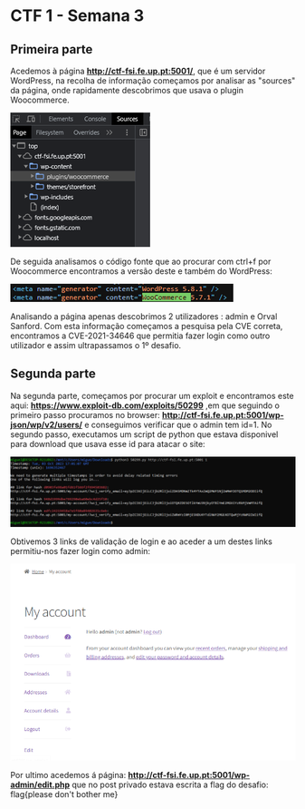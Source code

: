 # CTF 1 - Semana 3

## Primeira parte
Acedemos à página **http://ctf-fsi.fe.up.pt:5001/**, que é um servidor WordPress, na recolha de informação começamos por analisar as "sources"  da página, onde rapidamente descobrimos que usava o plugin Woocommerce.

![Plugin](../images/ctf1plugin.png)

De seguida analisamos o código fonte que ao procurar com ctrl+f por Woocommerce encontramos a versão deste e também do WordPress:

![Version](../images/ctf1version.png)

Analisando a página apenas descobrimos 2 utilizadores : admin e Orval Sanford.
Com esta informação começamos a pesquisa pela CVE correta, encontramos a CVE-2021-34646 que permitia fazer login como outro utilizador e assim ultrapassamos o 1º desafio.

## Segunda parte
Na segunda parte, começamos por procurar um exploit e encontramos este aqui: **https://www.exploit-db.com/exploits/50299** ,em que seguindo o primeiro passo procuramos no browser: **http://ctf-fsi.fe.up.pt:5001/wp-json/wp/v2/users/** e conseguimos verificar que o admin tem id=1.
No segundo passo, executamos um script de python que estava disponivel para download que usava esse id para atacar o site:

![Links](../images/ctf1links.png)

Obtivemos 3 links de validação de login e ao aceder a um destes links permitiu-nos fazer login como admin:

![Login](../images/ctf1login.png)

Por ultimo acedemos á página: **http://ctf-fsi.fe.up.pt:5001/wp-admin/edit.php** que no post privado estava escrita a flag do desafio: flag{please don't bother me}



